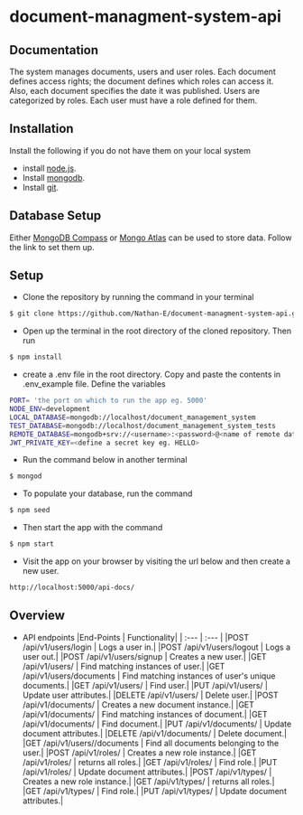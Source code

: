 # document-managment-system-api

## Documentation

The system manages documents, users and user roles. Each document defines access rights; the document defines which roles can access it. Also, each document specifies the date it was published.
Users are categorized by roles. Each user must have a role defined for them.

## Installation
Install the following if you do not have them on your local system

* install [node.js](http://nodejs.org/).
* Install [mongodb](https://www.mongodb.org/downloads).
* Install [git](https://www.atlassian.com/git/tutorials/install-git).

## Database Setup

Either [MongoDB Compass](https://docs.mongodb.com/compass/master/install/) or [Mongo Atlas](https://www.mongodb.com/cloud/atlas) can be used to store data. Follow the link to set them up.

## Setup
* Clone the repository by running the command in your terminal

```sh
$ git clone https://github.com/Nathan-E/document-managment-system-api.git
```
* Open up the terminal in the root directory of the cloned repository. Then run

```sh
$ npm install
```
* create a .env file in the root directory. Copy and paste the contents in .env_example file. Define the variables

```sh
PORT= 'the port on which to run the app eg. 5000'
NODE_ENV=development
LOCAL_DATABASE=mongodb://localhost/document_management_system
TEST_DATABASE=mongodb://localhost/document_management_system_tests
REMOTE_DATABASE=mongodb+srv://<username>:<password>@<name of remote database, atlas>db-ua8ev.mongodb.net/test?retryWrites=true
JWT_PRIVATE_KEY=<define a secret key eg. HELLO>
```
* Run the command below in another terminal

```sh
$ mongod
```

* To populate your database, run the command

```sh
$ npm seed
```

* Then start the app with the command

```sh
$ npm start
```
* Visit the app on your browser by visiting the url below
and then create a new user.

```sh
http://localhost:5000/api-docs/
```

## Overview
* API endpoints
|End-Points                       | Functionality|
| :---            |          :--- |
|POST /api/v1/users/login              | Logs a user in.|
|POST /api/v1/users/logout             | Logs a user out.|
|POST /api/v1/users/signup                   | Creates a new user.|
|GET /api/v1/users/                    | Find matching instances of user.|
|GET /api/v1/users/documents                   | Find matching instances of user's unique documents.|
|GET /api/v1/users/<id>                | Find user.|
|PUT /api/v1/users/<id>                | Update user attributes.|
|DELETE /api/v1/users/<id>             | Delete user.|
|POST /api/v1/documents/               | Creates a new document instance.|
|GET /api/v1/documents/                | Find matching instances of document.|
|GET /api/v1/documents/<id>            | Find document.|
|PUT /api/v1/documents/<id>            | Update document attributes.|
|DELETE /api/v1/documents/<id>         | Delete document.|
|GET /api/v1/users/<id>/documents      | Find all documents belonging to the user.|
|POST /api/v1/roles/               | Creates a new role instance.|
|GET /api/v1/roles/                | returns all roles.|
|GET /api/v1/roles/<id>            | Find role.|
|PUT /api/v1/roles/<id>            | Update document attributes.|
|POST /api/v1/types/               | Creates a new role instance.|
|GET /api/v1/types/                | returns all roles.|
|GET /api/v1/types/<id>            | Find role.|
|PUT /api/v1/types/<id>            | Update document attributes.|



